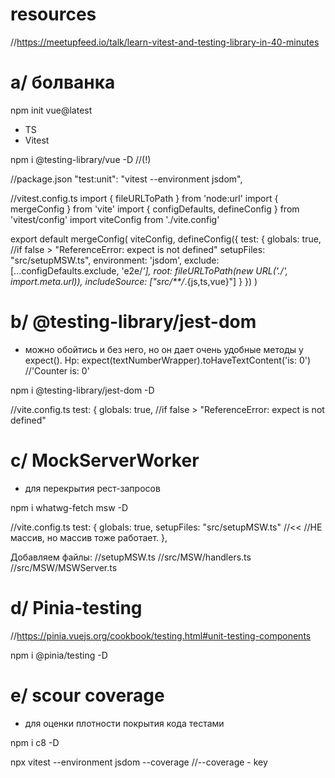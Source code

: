 # resources
//https://meetupfeed.io/talk/learn-vitest-and-testing-library-in-40-minutes

# a/ болванка
npm init vue@latest
+ TS
+ Vitest

npm i @testing-library/vue -D    //(!)

//package.json
"test:unit": "vitest --environment jsdom",


//vitest.config.ts
import { fileURLToPath } from 'node:url'
import { mergeConfig } from 'vite'
import { configDefaults, defineConfig } from 'vitest/config'
import viteConfig from './vite.config'

export default mergeConfig(
  viteConfig,
  defineConfig({
    test: {
      globals: true,       //if false > "ReferenceError: expect is not defined"
      setupFiles: "src/setupMSW.ts",
      environment: 'jsdom',
      exclude: [...configDefaults.exclude, 'e2e/*'],
      root: fileURLToPath(new URL('./', import.meta.url)),
      includeSource: ["src/**/*.{js,ts,vue}"]
    }
  })
)




# b/ @testing-library/jest-dom
- можно обойтись и без него,
но он дает очень удобные методы у expect().
Нр:
expect(textNumberWrapper).toHaveTextContent('is: 0')     //'Counter is: 0'

npm i @testing-library/jest-dom -D

//vite.config.ts
test: {
  globals: true,        //if false > "ReferenceError: expect is not defined"




# c/ MockServerWorker
- для перекрытия рест-запросов

npm i whatwg-fetch msw -D

//vite.config.ts
test: {
  globals: true, 
  setupFiles: "src/setupMSW.ts"   //<<    //НЕ массив, но массив тоже работает.
},

Добавляем файлы:
//setupMSW.ts
//src/MSW/handlers.ts
//src/MSW/MSWServer.ts




# d/ Pinia-testing
//https://pinia.vuejs.org/cookbook/testing.html#unit-testing-components

npm i @pinia/testing -D





# e/ scour coverage 
- для оценки плотности покрытия кода тестами

npm i c8 -D

npx vitest --environment jsdom --coverage    //--coverage - key






